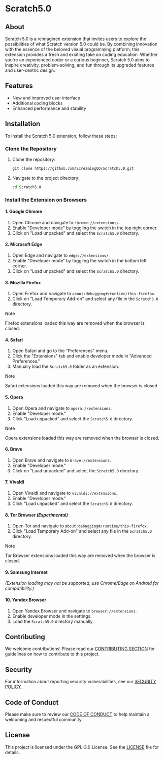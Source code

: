 # Scratch5.0

## About

Scratch 5.0 is a reimagined extension that invites users to explore the possibilities of what Scratch version 5.0 could be. By combining innovation with the essence of the beloved visual programming platform, this extension provides a fresh and exciting take on coding education. Whether you're an experienced coder or a curious beginner, Scratch 5.0 aims to inspire creativity, problem-solving, and fun through its upgraded features and user-centric design.

## Features

- New and improved user interface
- Additional coding blocks
- Enhanced performance and stability

## Installation

To install the Scratch 5.0 extension, follow these steps:

### Clone the Repository

1. Clone the repository:
    ```sh
    git clone https://github.com/ScreamingQQ/Scratch5.0.git
    ```
2. Navigate to the project directory:
    ```sh
    cd Scratch5.0
    ```

### Install the Extension on Browsers

#### 1. **Google Chrome**
1. Open Chrome and navigate to `chrome://extensions/`.
2. Enable "Developer mode" by toggling the switch in the top right corner.
3. Click on "Load unpacked" and select the `Scratch5.0` directory.

#### 2. **Microsoft Edge**
1. Open Edge and navigate to `edge://extensions/`.
2. Enable "Developer mode" by toggling the switch in the bottom left corner.
3. Click on "Load unpacked" and select the `Scratch5.0` directory.

#### 3. **Mozilla Firefox**
1. Open Firefox and navigate to `about:debugging#/runtime/this-firefox`.
2. Click on "Load Temporary Add-on" and select any file in the `Scratch5.0` directory.
> [!NOTE]  
> Firefox extensions loaded this way are removed when the browser is closed.

#### 4. **Safari**
1. Open Safari and go to the "Preferences" menu.
2. Click the "Extensions" tab and enable developer mode in "Advanced Preferences."
3. Manually load the `Scratch5.0` folder as an extension.
> [!NOTE]  
> Safari extensions loaded this way are removed when the browser is closed.

#### 5. **Opera**
1. Open Opera and navigate to `opera://extensions`.
2. Enable "Developer mode."
3. Click "Load unpacked" and select the `Scratch5.0` directory.
> [!NOTE]  
> Opera extensions loaded this way are removed when the browser is closed.

#### 6. **Brave**
1. Open Brave and navigate to `brave://extensions`.
2. Enable "Developer mode."
3. Click on "Load unpacked" and select the `Scratch5.0` directory.

#### 7. **Vivaldi**
1. Open Vivaldi and navigate to `vivaldi://extensions`.
2. Enable "Developer mode."
3. Click "Load unpacked" and select the `Scratch5.0` directory.

#### 8. **Tor Browser** *(Experimental)*
1. Open Tor and navigate to `about:debugging#/runtime/this-firefox`.
2. Click "Load Temporary Add-on" and select any file in the `Scratch5.0` directory.
> [!NOTE]  
> Tor Browser extensions loaded this way are removed when the browser is closed.

#### 9. **Samsung Internet**
*(Extension loading may not be supported; use Chrome/Edge on Android for compatibility.)*

#### 10. **Yandex Browser**
1. Open Yandex Browser and navigate to `browser://extensions`.
2. Enable developer mode in the settings.
3. Load the `Scratch5.0` directory manually.

## Contributing

We welcome contributions! Please read our [CONTRIBUTING SECTION](/.github/CONTRIBUTING.md) for guidelines on how to contribute to this project.

## Security

For information about reporting security vulnerabilities, see our [SECURITY POLICY](/.github/SECURITY.md).

## Code of Conduct

Please make sure to review our [CODE OF CONDUCT](/.github/CODE_OF_CONDUCT.md) to help maintain a welcoming and respectful community.

## License

This project is licensed under the GPL-3.0 License. See the [LICENSE](/LICENSE.md) file for details.
